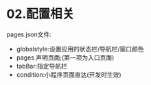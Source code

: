 # 02.配置相关

pages.json文件:

- globalstyle:设置应用的状态栏/导航栏/窗口颜色
- pages 声明页面;(第一项为入口页面)
- tabBar:指定导航栏
- condition:小程序页面直达(开发时生效)